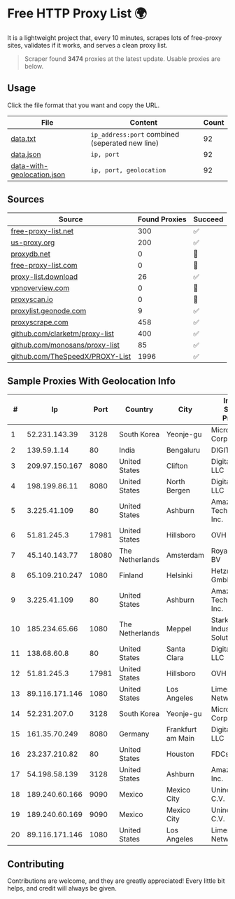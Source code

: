 
# Free HTTP Proxy List 🌍

It is a lightweight project that, every 10 minutes, scrapes lots of free-proxy sites, validates if it works, and serves a clean proxy list.


> Scraper found **3474** proxies at the latest update. Usable proxies are below.

## Usage

Click the file format that you want and copy the URL.


|File|Content|Count|
|----|-------|-----|
|[data.txt](https://raw.githubusercontent.com/themiralay/Proxy-List-World/master/data.txt)|`ip_address:port` combined (seperated new line)|92|
|[data.json](https://raw.githubusercontent.com/themiralay/Proxy-List-World/master/data.json)|`ip, port`|92|
|[data-with-geolocation.json](https://raw.githubusercontent.com/themiralay/Proxy-List-World/master/data-with-geolocation.json)|`ip, port, geolocation`|92|

## Sources

|Source|Found Proxies|Succeed|
|------|-------------|-------|
|[free-proxy-list.net](https://free-proxy-list.net)|300|✅|
|[us-proxy.org](https://www.us-proxy.org)|200|✅|
|[proxydb.net](http://proxydb.net)|0|🚫|
|[free-proxy-list.com](https://free-proxy-list.com/?page=&port=&type%5B%5D=http&type%5B%5D=https&up_time=0&search=Search)|0|🚫|
|[proxy-list.download](https://www.proxy-list.download/HTTP)|26|✅|
|[vpnoverview.com](https://vpnoverview.com/privacy/anonymous-browsing/free-proxy-servers)|0|🚫|
|[proxyscan.io](https://www.proxyscan.io)|0|🚫|
|[proxylist.geonode.com](https://proxylist.geonode.com/api/proxy-list?limit=300&page=1&sort_by=lastChecked&sort_type=desc&protocols=http,https)|9|✅|
|[proxyscrape.com](https://api.proxyscrape.com/v2/?request=displayproxies&protocol=http&timeout=10000&country=all&ssl=all&anonymity=all)|458|✅|
|[github.com/clarketm/proxy-list](https://raw.githubusercontent.com/clarketm/proxy-list/master/proxy-list-raw.txt)|400|✅|
|[github.com/monosans/proxy-list](https://raw.githubusercontent.com/monosans/proxy-list/main/proxies/http.txt)|85|✅|
|[github.com/TheSpeedX/PROXY-List](https://raw.githubusercontent.com/TheSpeedX/PROXY-List/master/http.txt)|1996|✅|


## Sample Proxies With Geolocation Info

|#|Ip|Port|Country|City|Internet Service Provider|
|-|--|----|-------|----|-------------------------|
|1|52.231.143.39|3128|South Korea|Yeonje-gu|Microsoft Corporation|
|2|139.59.1.14|80|India|Bengaluru|DIGITALOCEAN|
|3|209.97.150.167|8080|United States|Clifton|DigitalOcean, LLC|
|4|198.199.86.11|8080|United States|North Bergen|DigitalOcean, LLC|
|5|3.225.41.109|80|United States|Ashburn|Amazon Technologies Inc.|
|6|51.81.245.3|17981|United States|Hillsboro|OVH SAS|
|7|45.140.143.77|18080|The Netherlands|Amsterdam|RoyaleHosting BV|
|8|65.109.210.247|1080|Finland|Helsinki|Hetzner Online GmbH|
|9|3.225.41.109|80|United States|Ashburn|Amazon Technologies Inc.|
|10|185.234.65.66|1080|The Netherlands|Meppel|Stark Industries Solutions LTD|
|11|138.68.60.8|80|United States|Santa Clara|DigitalOcean, LLC|
|12|51.81.245.3|17981|United States|Hillsboro|OVH SAS|
|13|89.116.171.146|1080|United States|Los Angeles|Limestone Networks, Inc.|
|14|52.231.207.0|3128|South Korea|Yeonje-gu|Microsoft Corporation|
|15|161.35.70.249|8080|Germany|Frankfurt am Main|DigitalOcean, LLC|
|16|23.237.210.82|80|United States|Houston|FDCservers.net|
|17|54.198.58.139|3128|United States|Ashburn|Amazon.com, Inc.|
|18|189.240.60.166|9090|Mexico|Mexico City|Uninet S.A. de C.V.|
|19|189.240.60.169|9090|Mexico|Mexico City|Uninet S.A. de C.V.|
|20|89.116.171.146|1080|United States|Los Angeles|Limestone Networks, Inc.|



## Contributing

Contributions are welcome, and they are greatly appreciated! Every
little bit helps, and credit will always be given.

